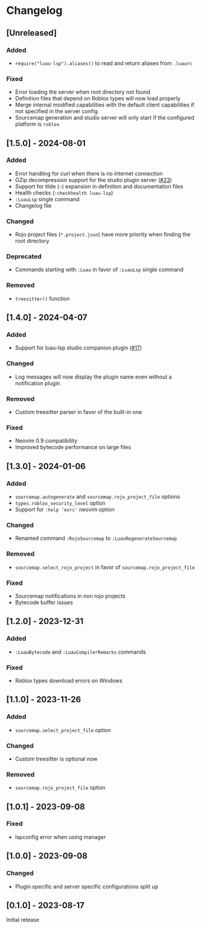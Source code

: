 # Changelog

## [Unreleased]

### Added

- `require("luau-lsp").aliases()` to read and return aliases from `.luaurc`

### Fixed

- Error loading the server when root directory not found
- Definition files that depend on Roblox types will now load properly
- Merge internal modified capabilities with the default client capabilities if not specified in the server config
- Sourcemap generation and studio server will only start if the configured platform is `roblox`

## [1.5.0] - 2024-08-01

### Added

- Error handling for curl when there is no internet connection
- GZip decompression support for the studio plugin server ([#23](https://github.com/lopi-py/luau-lsp.nvim/pull/23))
- Support for tilde (`~`) expansion in definition and documentation files
- Health checks (`:checkhealth luau-lsp`)
- `:LuauLsp` single command
- Changelog file

### Changed

- Rojo project files (`*.project.json`) have more priority when finding the root directory

### Deprecated

- Commands starting with `:Luau` in favor of `:LuauLsp` single command

### Removed

- `treesitter()` function

## [1.4.0] - 2024-04-07

### Added

- Support for luau-lsp studio companion plugin ([#17](https://github.com/lopi-py/luau-lsp.nvim/pull/17))

### Changed

- Log messages will now display the plugin name even without a notification plugin

### Removed

- Custom treesitter parser in favor of the built-in one

### Fixed

- Neovim 0.9 compatibility
- Improved bytecode performance on large files

## [1.3.0] - 2024-01-06

### Added

- `sourcemap.autogenerate` and `sourcemap.rojo_project_file` options
- `types.roblox_security_level` option
- Support for `:help 'exrc'` neovim option

### Changed

- Renamed command `:RojoSourcemap` to `:LuauRegenerateSourcemap`

### Removed

- `sourcemap.select_rojo_project` in favor of `sourcemap.rojo_project_file`

### Fixed

- Sourcemap notifications in non rojo projects
- Bytecode buffer issues

## [1.2.0] - 2023-12-31

### Added

- `:LuauBytecode` and `:LuauCompilerRemarks` commands

### Fixed

- Roblox types download errors on Windows

## [1.1.0] - 2023-11-26

### Added

- `sourcemap.select_project_file` option

### Changed

- Custom treesitter is optional now

### Removed

- `sourcemap.rojo_project_file` option

## [1.0.1] - 2023-09-08

### Fixed

- lspconfig error when using manager

## [1.0.0] - 2023-09-08

### Changed

- Plugin specific and server specific configurations split up

## [0.1.0] - 2023-08-17

Initial release
